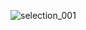 
![selection_001](https://cloud.githubusercontent.com/assets/735693/4022919/70c844ca-2b65-11e4-837f-d02b2d127bf7.png)

